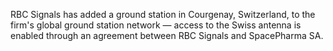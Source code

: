 RBC Signals has added a ground station in Courgenay, Switzerland, to the firm's global ground station network — 
access to the Swiss antenna is enabled through an agreement between RBC Signals and SpacePharma SA.
